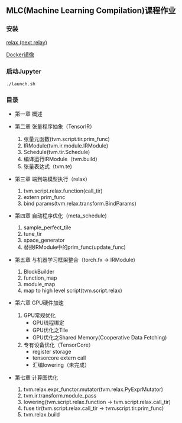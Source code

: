 ## MLC(Machine Learning Compilation)课程作业

### 安装
[relax (next relay)](https://github.com/mlc-ai/relax.git)

[Docker镜像](https://hub.docker.com/repository/docker/tedder/mlc/general)

### 启动Jupyter
```shell
./launch.sh
```

### 目录
- 第一章 概述

- 第二章 张量程序抽象（TensorIR）
    1. 张量元函数(tvm.script.tir.prim_func)
    2. IRModule(tvm.ir.module.IRModule)
    2. Schedule(tvm.tir.Schedule)
    3. 编译运行IRModule（tvm.build）
    4. 张量表达式（tvm.te)

- 第三章 端到端模型执行（relax）
    1. tvm.script.relax.function(call_tir)
    2. extern prim_func
    3. bind params(tvm.relax.transform.BindParams)

- 第四章 自动程序优化（meta_schedule)
    1. sample_perfect_tile
    2. tune_tir
    3. space_generator
    4. 替换IRModule中的prim_func(update_func)

- 第五章 与机器学习框架整合（torch.fx -> IRModule)
    1. BlockBuilder
    2. function_map
    3. module_map
    4. map to high level script(tvm.script.relax)

- 第六章 GPU硬件加速
    1. GPU常规优化
        - GPU线程绑定
        - GPU优化之Tile
        - GPU优化之Shared Memory(Cooperative Data Fetching)
    2. 专有设备优化（TensorCore）
        - register storage
        - tensorcore extern call
        - 汇编lowering（未完成）

- 第七章 计算图优化
    1. tvm.relax.expr_functor.mutator(tvm.relax.PyExprMutator)
    2. tvm.ir.transform.module_pass
    3. lowering(tvm.script.relax.function -> tvm.script.relax.call_tir)
    4. fuse tir(tvm.script.relax.call_tir -> tvm.script.tir.prim_func)
    5. tvm.relax.build
